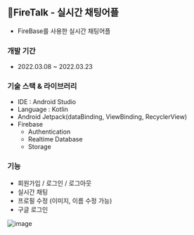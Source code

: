 ## 💬FireTalk - 실시간 채팅어플
- FireBase를 사용한 실시간 채팅어플

### 개발 기간
- 2022.03.08 ~ 2022.03.23

### 기술 스택 & 라이브러리
- IDE : Android Studio
- Language : Kotlin
- Android Jetpack(dataBinding, ViewBinding, RecyclerView)
- Firebase
  - Authentication
  - Realtime Database
  - Storage

### 기능
- 회원가입 / 로그인 / 로그아웃
- 실시간 채팅
- 프로필 수정 (이미지, 이름 수정 가능)
- 구글 로그인

![image](https://user-images.githubusercontent.com/38210019/159862146-dfd3d15e-3ea1-499f-b841-48751d8d2eb4.png)
